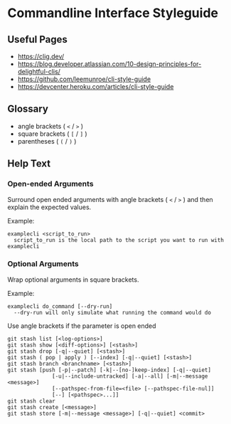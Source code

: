 # Commandline Interface Styleguide

## Useful Pages
- <https://clig.dev/>
- <https://blog.developer.atlassian.com/10-design-principles-for-delightful-clis/>
- <https://github.com/leemunroe/cli-style-guide>
- <https://devcenter.heroku.com/articles/cli-style-guide>


## Glossary

- angle brackets ( `<` / `>` )
- square brackets ( `[` / `]` )
- parentheses ( `(` / `)` )

## Help Text

### Open-ended Arguments

Surround open ended arguments with angle brackets ( `<` / `>` ) and then explain the expected values.

Example:

```
examplecli <script_to_run>
  script_to_run is the local path to the script you want to run with examplecli
```

### Optional Arguments

Wrap optional arguments in square brackets.

Example:

```
examplecli do_command [--dry-run]
  --dry-run will only simulate what running the command would do
```

Use angle brackets if the parameter is open ended





```
git stash list [<log-options>]
git stash show [<diff-options>] [<stash>]
git stash drop [-q|--quiet] [<stash>]
git stash ( pop | apply ) [--index] [-q|--quiet] [<stash>]
git stash branch <branchname> [<stash>]
git stash [push [-p|--patch] [-k|--[no-]keep-index] [-q|--quiet]
              [-u|--include-untracked] [-a|--all] [-m|--message <message>]
              [--pathspec-from-file=<file> [--pathspec-file-nul]]
              [--] [<pathspec>...]]
git stash clear
git stash create [<message>]
git stash store [-m|--message <message>] [-q|--quiet] <commit>
```
